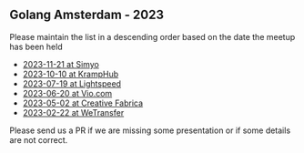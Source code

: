Golang Amsterdam - 2023
-----------------------

Please maintain the list in a descending order based on the date the meetup has been held

* [2023-11-21 at Simyo](2023-11-21@Simyo/README.md)
* [2023-10-10 at KrampHub](2023-10-10@KrampHub/README.md)
* [2023-07-19 at Lightspeed](2023-07-19@lightspeed/README.md)
* [2023-06-20 at Vio.com](2023-06-20@vio.com/README.md)
* [2023-05-02 at Creative Fabrica](2023-05-02@creative-fabrica/README.md)
* [2023-02-22 at WeTransfer](2023-02-22@wetransfer/README.md)

Please send us a PR if we are missing some presentation or if some details are not correct.
